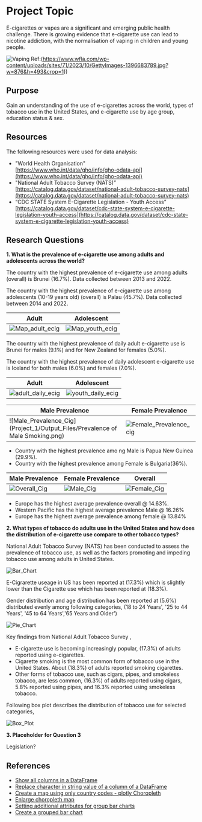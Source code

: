 # Project Topic

E-cigarettes or vapes are a significant and emerging public health challenge. There is growing evidence that e-cigarette use can lead to nicotine addiction, with the normalisation of vaping in children and young people.

![Vaping](Project_1/Images_for_ppt/vape.jpg)
Ref:(https://www.wfla.com/wp-content/uploads/sites/71/2023/10/GettyImages-1396683789.jpg?w=876&h=493&crop=1))

## Purpose

Gain an understanding of the use of e-cigarettes across the world, types of tobacco use in the United States, and e-cigarette use by age group, education status & sex.

## Resources

The following resources were used for data analysis:

* "World Health Organisation"</br>[https://www.who.int/data/gho/info/gho-odata-api](https://www.who.int/data/gho/info/gho-odata-api)
* "National Adult Tobacco Survey (NATS)”</br>[https://catalog.data.gov/dataset/national-adult-tobacco-survey-nats](https://catalog.data.gov/dataset/national-adult-tobacco-survey-nats)
* “CDC STATE System E-Cigarette Legislation - Youth Access”</br>[https://catalog.data.gov/dataset/cdc-state-system-e-cigarette-legislation-youth-access](https://catalog.data.gov/dataset/cdc-state-system-e-cigarette-legislation-youth-access)

## Research Questions

**1. What is the prevalence of e-cigarette use among adults and adolescents across the world?**

   The country with the highest prevalence of e-cigarette use among adults (overall) is Brunei (16.7%). Data collected between 2013 and 2022.

   The country with the highest prevalence of e-cigarette use among adolescents (10-19 years old) (overall) is Palau (45.7%). Data collected between 2014 and 2022.

   Adult | Adolescent
   --- | ---
   ![Map_adult_ecig](Project_1/Output_Files/Current_adult_ecig_use.png) | ![Map_youth_ecig](Project_1/Output_Files/Current_youth_ecig_use.png)

   The country with the highest prevalence of daily adult e-cigarette use is Brunei for males (9.1%) and for New Zealand for females (5.0%).

   The country with the highest prevalence of daily adolescent e-cigarette use is Iceland for both males (6.0%) and females (7.0%).

   Adult | Adolescent
   --- | ---
   ![adult_daily_ecig](Project_1/Output_Files/WHO_adult_curr_use.png) | ![youth_daily_ecig](Project_1/Output_Files/WHO_youth_curr_use.png)


   Male Prevalence | Female Prevalence 
   --- | ---
   ![Male_Prevalence_Cig](Project_1/Output_Files/Prevalence of Male Smoking.png)|![Female_Prevalence_cig](<Prevalence of Female Smoking-1.png>)
* Country with the highest prevalence amo
ng Male is Papua New Guinea (29.9%).
* Country with the highest prevalence among Female is Bulgaria(36%).

Male Prevalence | Female Prevalence | Overall
   --- | --- | ----  
   ![Overall_Cig](Overall_Cig_Prevalence.png)|![Male_Cig](Prevalence_Cig_Male.png)|![Female_Cig](Prevalence_Cig_Female.png)

* Europe has the highest average prevalence overall @ 14.63%.
* Western Pacific has the highest average prevalence Male @ 16.26% 
* Europe has the highest average prevalence among female @ 13.84%


**2. What types of tobacco do adults use in the United States and how does the distribution of e-cigarette use compare to other tobacco types?**

   National Adult Tobacco Survey (NATS) has been conducted to assess the prevalence of tobacco use, as well as the factors promoting and impeding tobacco use among adults in United States.

   ![Bar_Chart](Project_1/Output_Files/Adult_Tobacco%20Usage_according_to_the_typ_in_United_States.png)

   E-Cigrarette useage in US has been reported at (17.3%) which is slightly lower than the Cigarette use which has been reported at (18.3%).
   
   Gender distribution and age distribution has been reported at (5.6%) distributed evenly among following categories,
   (18 to 24 Years', '25 to 44 Years', '45 to 64 Years','65 Years and Older')

   ![Pie_Chart](Project_1/Output_Files/Adult%20Tobacco%20Usage%20according%20to%20the%20type%20in%20United%20States(pie-chart).png)
   
   Key findings from National Adult Tobacco Survey ,

   * E-cigarette use is becoming increasingly popular, (17.3%) of adults reported using e-cigarettes.
   * Cigarette smoking is the most common form of tobacco use in the United States. About (18.3%) of adults reported smoking cigarettes.
   * Other forms of tobacco use, such as cigars, pipes, and smokeless tobacco, are less common, (16.3%) of adults reported using cigars, 5.8% reported using pipes, and 16.3% reported using smokeless tobacco.

   Following box plot describes the distribution of tobacco use for selected categories, 

   ![Box_Plot](Project_1/Output_Files/Distribution%20of%20Tobacco%20Use%20for%20Selected%20Types%20of%20Tobacco%20in%20US.png)

**3. Placeholder for Question 3**

   Legislation?

## References

* [Show all columns in a DataFrame](https://saturncloud.io/blog/python-spyder-display-all-columns-of-a-pandas-dataframe-in-describe/#:~:text=To%20display%20all%20columns%2C%20you,there%20are%20in%20the%20DataFrame.&text=Now%2C%20when%20you%20use%20the,all%20columns%20will%20be%20displayed.)
* [Replace character in string value of a column of a DataFrame](https://www.quora.com/How-do-you-delete-quotes-and-double-quotes-from-DataFrame-Python-regex-pandas-dataframe-development)
* [Create a map using only country codes - plotly Choropleth](https://plotly.com/python/choropleth-maps/)
* [Enlarge choropleth map](https://stackoverflow.com/questions/63466163/how-to-enlarge-geographic-map-in-python-plotly-choropleth-plot)
* [Setting additional attributes for group bar charts](https://matplotlib.org/stable/gallery/lines_bars_and_markers/barchart.html)
* [Create a grouped bar chart](https://www.geeksforgeeks.org/create-a-grouped-bar-plot-in-matplotlib/)
